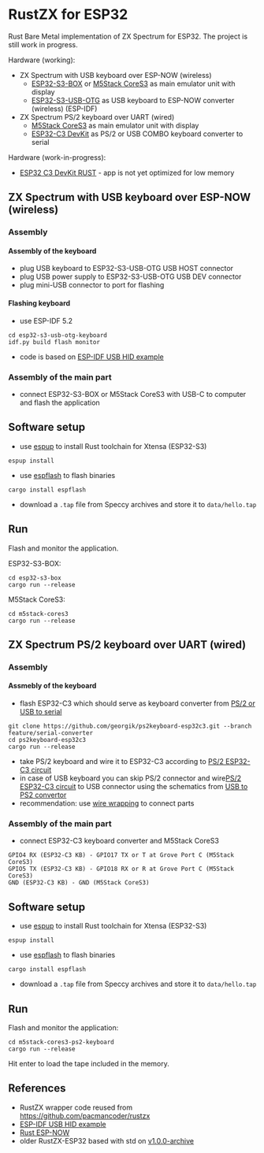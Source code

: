 # RustZX for ESP32

Rust Bare Metal implementation of ZX Spectrum for ESP32.
The project is still work in progress.

Hardware (working):
- ZX Spectrum with USB keyboard over ESP-NOW (wireless)
  - [ESP32-S3-BOX](https://github.com/espressif/esp-box) or [M5Stack CoreS3](https://shop.m5stack.com/products/) as main emulator unit with display
  - [ESP32-S3-USB-OTG](https://github.com/espressif/esp-bsp/tree/master/bsp/esp32_s3_usb_otg) as USB keyboard to ESP-NOW converter (wireless) (ESP-IDF)
- ZX Spectrum PS/2 keyboard over UART (wired)
  - [M5Stack CoreS3](https://shop.m5stack.com/products/m5stack-cores3-esp32s3-lotdevelopment-kit) as main emulator unit with display
  - [ESP32-C3 DevKit](https://docs.espressif.com/projects/esp-idf/en/latest/esp32c3/hw-reference/esp32c3/user-guide-devkitm-1.html) as PS/2 or USB COMBO keyboard converter to serial

Hardware (work-in-progress):
- [ESP32 C3 DevKit RUST](https://github.com/esp-rs/esp-rust-board) - app is not yet optimized for low memory

## ZX Spectrum with USB keyboard over ESP-NOW (wireless)

### Assembly

#### Assembly of the keyboard

- plug USB keyboard to ESP32-S3-USB-OTG USB HOST connector
- plug USB power supply to ESP32-S3-USB-OTG USB DEV connector
- plug mini-USB connector to port for flashing

#### Flashing keyboard

- use ESP-IDF 5.2
```
cd esp32-s3-usb-otg-keyboard
idf.py build flash monitor
```
- code is based on [ESP-IDF USB HID example](https://github.com/espressif/esp-idf/tree/master/examples/peripherals/usb/host/hid)

### Assembly of the main part

- connect ESP32-S3-BOX or M5Stack CoreS3 with USB-C to computer and flash the application

## Software setup

- use [espup](https://github.com/esp-rs/espup) to install Rust toolchain for Xtensa (ESP32-S3)
```
espup install
```
- use [espflash](https://github.com/esp-rs/espflash) to flash binaries
```
cargo install espflash
```
- download a `.tap` file from Speccy archives and store it to `data/hello.tap`

## Run

Flash and monitor the application.

ESP32-S3-BOX:
```
cd esp32-s3-box
cargo run --release
```

M5Stack CoreS3:
```
cd m5stack-cores3
cargo run --release
```


## ZX Spectrum PS/2 keyboard over UART (wired)

### Assembly

#### Assmebly of the keyboard

- flash ESP32-C3 which should serve as keyboard converter from [PS/2 or USB to serial](https://georgik.rocks/how-to-connect-usb-and-ps-2-keyboards-to-esp32-with-rust/)
```
git clone https://github.com/georgik/ps2keyboard-esp32c3.git --branch feature/serial-converter
cd ps2keyboard-esp32c3
cargo run --release
```
- take PS/2 keyboard and wire it to ESP32-C3 according to [PS/2 ESP32-C3 circuit](https://github.com/georgik/ps2keyboard-esp32c3/tree/feature/serial-converter?tab=readme-ov-file#circuit)
- in case of USB keyboard you can skip PS/2 connector and wire[PS/2 ESP32-C3 circuit](https://github.com/georgik/ps2keyboard-esp32c3/tree/feature/serial-converter?tab=readme-ov-file#circuit) to USB connector using the schematics from [USB to PS2 convertor](https://www.instructables.com/USB-to-PS2-convertor/)
- recommendation: use [wire wrapping](https://youtu.be/L-463vchW0o?si=MtQrXpbTJznikXSJ) to connect parts

### Assembly of the main part

- connect ESP32-C3 keyboard converter and M5Stack CoreS3
```
GPIO4 RX (ESP32-C3 KB) - GPIO17 TX or T at Grove Port C (M5Stack CoreS3)
GPIO5 TX (ESP32-C3 KB) - GPIO18 RX or R at Grove Port C (M5Stack CoreS3)
GND (ESP32-C3 KB) - GND (M5Stack CoreS3)
```

## Software setup

- use [espup](https://github.com/esp-rs/espup) to install Rust toolchain for Xtensa (ESP32-S3)
```
espup install
```
- use [espflash](https://github.com/esp-rs/espflash) to flash binaries
```
cargo install espflash
```
- download a `.tap` file from Speccy archives and store it to `data/hello.tap`

## Run

Flash and monitor the application:
```
cd m5stack-cores3-ps2-keyboard
cargo run --release
```

Hit enter to load the tape included in the memory.

## References

- RustZX wrapper code reused from https://github.com/pacmancoder/rustzx
- [ESP-IDF USB HID example](https://github.com/espressif/esp-idf/tree/master/examples/peripherals/usb/host/hid)
- [Rust ESP-NOW](https://github.com/esp-rs/esp-wifi)
- older RustZX-ESP32 based with std on [v1.0.0-archive](https://github.com/georgik/rustzx-esp32/tree/v1.0.0-archive)
